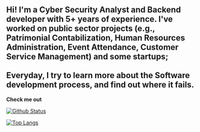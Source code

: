 <h2>Hi! I'm a Cyber Security Analyst and Backend developer with 5+ years of experience. I've worked on public sector projects (e.g., Patrimonial Contabilization, Human Resources Administration, Event Attendance, Customer Service Management) and some startups;<br/><br/>
Everyday, I try to learn more about the Software development process, and find out where it fails. </h2>



<summary><b>Check me out</b> </summary>


  [![Github Status](https://github-readme-stats.vercel.app/api?username=lhuanluz&count_private=true&show_icons=true&title_color=fff&icon_color=79ff97&text_color=9f9f9f&bg_color=151515)](https://github.com/lhuanluz/lhuanluz)


[![Top Langs](https://github-readme-stats.vercel.app/api/top-langs/?username=lhuanluz&layout=compact&title_color=fff&icon_color=79ff97&text_color=9f9f9f&bg_color=151515)](https://github.com/anuraghazra/github-readme-stats)
